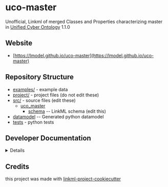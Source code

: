 # uco-master

Unofficial, Linkml of merged Classes and Properties characterizing master in [Unified Cyber Ontology](https://unifiedcyberontology.org/) 1.1.0

## Website

* [https://lmodel.github.io/uco-master](https://lmodel.github.io/uco-master)

## Repository Structure

* [examples/](examples/) - example data
* [project/](project/) - project files (do not edit these)
* [src/](src/) - source files (edit these)
    * [uco_master](src/uco_master)
        * [schema](src/uco_master/schema) -- LinkML schema (edit this)
* [datamodel](src/uco_master/datamodel) -- Generated python datamodel
* [tests](tests/) - python tests

## Developer Documentation

<details>
Use the `make` command to generate project artefacts:

- `make all`: make everything
- `make deploy`: deploys site

</details>

## Credits

this project was made with [linkml-project-cookiecutter](https://github.com/linkml/linkml-project-cookiecutter)
